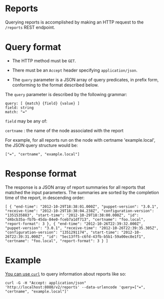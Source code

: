 # Reports

Querying reports is accomplished by making an HTTP request to the `/reports` REST
endpoint.

# Query format

* The HTTP method must be `GET`.

* There must be an `Accept` header specifying `application/json`.

* The `query` parameter is a JSON array of query predicates, in prefix
  form, conforming to the format described below.

The `query` parameter is described by the following grammar:

    query: [ {match} {field} {value} ]
    field: string
    match: "="

`field` may be any of:

`certname`
: the name of the node associated with the report

For example, for all reports run on the node with certname 'example.local', the
JSON query structure would be:

    ["=", "certname", "example.local"]

# Response format

The response is a JSON array of report summaries for all reports
that matched the input parameters.  The summaries are sorted by
the completion time of the report, in descending order:

`[
  {
    "end-time": "2012-10-29T18:38:01.000Z",
    "puppet-version": "3.0.1",
    "receive-time": "2012-10-29T18:38:04.238Z",
    "configuration-version": "1351535883",
    "start-time": "2012-10-29T18:38:00.000Z",
    "id": "d4bcb35a-fb7b-45da-84e0-fceb7a1df713",
    "certname": "foo.local",
    "report-format": 3
    },
  {
    "end-time": "2012-10-26T22:39:32.000Z",
    "puppet-version": "3.0.1",
    "receive-time": "2012-10-26T22:39:35.305Z",
    "configuration-version": "1351291174",
    "start-time": "2012-10-26T22:39:31.000Z",
    "id": "5ec13ff5-c6fd-43fb-b5b1-59a00ec8e1f1",
    "certname": "foo.local",
    "report-format": 3
    }
]`

# Example

[You can use `curl`](curl.md) to query information about reports like so:

    curl -G -H "Accept: application/json" 'http://localhost:8080/v2/reports' --data-urlencode 'query=["=", "certname", "example.local"]'
